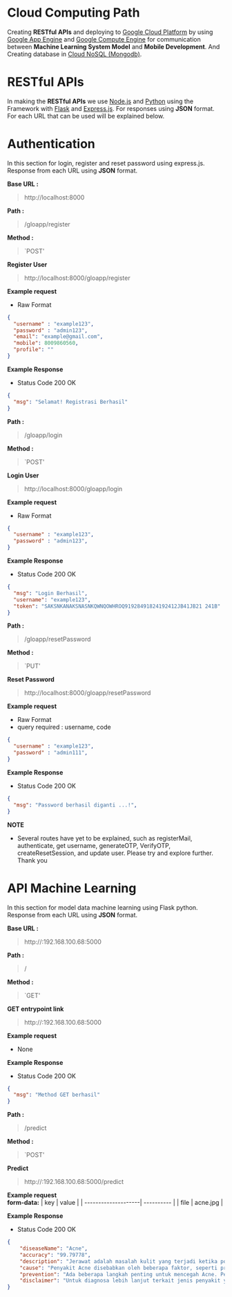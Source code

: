 # Cloud Computing Path

Creating **RESTful APIs** and deploying to [Google Cloud Platform](https://cloud.google.com)
by using [Google App Engine](https://cloud.google.com/appengine) and [Google Compute Engine](https://cloud.google.com/compute) for communication between **Machine Learning System Model** and **Mobile Development**. And Creating database in [Cloud NoSQL (Mongodb)](https://console.cloud.google.com/marketplace/product/mongodb/mdb-atlas-self-service?authuser=3&project=gloapp-389203).

# RESTful APIs
In making the **RESTful APIs** we use [Node.js](https://github.com/python) and [Python](https://www.python.org/) using the Framework with [Flask](https://flask.palletsprojects.com/en/2.0.x/) and [Express.js](https://expressjs.com/). For responses using **JSON** format. For each URL that can be used will be explained below.

# Authentication
In this section for login, register and reset password using express.js. Response from each URL using **JSON** format.

**Base URL :**

> http://localhost:8000

**Path :**
> /gloapp/register

**Method :**

> `POST'

**Register User**
  > http://localhost:8000/gloapp/register

**Example request**
 - Raw Format
```json
{
  "username" : "example123",
  "password" : "admin123",
  "email": "example@gmail.com",
  "mobile": 8009860560,
  "profile": ""
}
```
**Example Response**
- Status Code 200 OK
```json
{
  "msg": "Selamat! Registrasi Berhasil"
}
```

**Path :**
> /gloapp/login

**Method :**

> `POST'

**Login User**
  > http://localhost:8000/gloapp/login

**Example request**
 - Raw Format
```json
{
  "username" : "example123",
  "password" : "admin123",
}
```
**Example Response**
- Status Code 200 OK
```json
{
  "msg": "Login Berhasil",
  "username": "example123",
  "token": "SAKSNKANAKSNASNKQWNQOWHROQ91928491824192412JB41JB21 241B"
}
```

**Path :**
> /gloapp/resetPassword

**Method :**

> `PUT'

**Reset Password**
  > http://localhost:8000/gloapp/resetPassword

**Example request**
 - Raw Format
 - query required : username, code
```json
{
  "username" : "example123",
  "password" : "admin111",
}
```
**Example Response**
- Status Code 200 OK
```json
{
  "msg": "Password berhasil diganti ...!",
}
```

**NOTE**
- Several routes have yet to be explained, such as registerMail, authenticate, get username, generateOTP, VerifyOTP, createResetSession, and update user. Please try and explore further. Thank you


# API Machine Learning
In this section for model data machine learning using Flask python. Response from each URL using **JSON** format.

**Base URL :**

> http://:192.168.100.68:5000

**Path :**
> /

**Method :**

> `GET'

**GET entrypoint link**
  >  http://:192.168.100.68:5000

**Example request**
 - None

**Example Response**
- Status Code 200 OK
```json
{
  "msg": "Method GET berhasil"
}
```

**Path :**
> /predict

**Method :**

> `POST'

**Predict**
  >  http://:192.168.100.68:5000/predict

**Example request**
<br>
**form-data:**
| key                 | value      | 
| --------------------| ---------- | 
| file                | acne.jpg   | 

**Example Response**
- Status Code 200 OK
```json
{
    "diseaseName": "Acne",
    "accuracy": "99.79778",
    "description": "Jerawat adalah masalah kulit yang terjadi ketika pori-pori kulit tersumbat oleh kotoran kotoran, debu, minyak, ataupun sel kulit mati.  Hal ini menyebabkan peradangan yang ditandai dengan munculnya benjolan kecil yang terkadang berisi nanah di atas kulit. Jerawat tidak hanya terjadi pada area wajah saja, tetapi seluruh bagian tubuh dengan kelenjar minyak terbanyak, seperti leher, bagian atas dada, dan punggung.",
    "cause": "Penyakit Acne disebabkan oleh beberapa faktor, seperti produksi minyak berlebih oleh kelenjar sebum di kulit yang dapat menyumbat folikel rambut. Bakteri Propionibacterium acnes juga berperan dalam menyebabkan peradangan dan memperburuk kondisi jerawat. Faktor genetik, perubahan hormon, penggunaan kosmetik yang tidak cocok, serta stres juga dapat mempengaruhi timbulnya jerawat, dan pola makan yang tidak sehat.",
    "prevention": "Ada beberapa langkah penting untuk mencegah Acne. Pertama, bersihkan riasan wajah sebelum tidur dan cuci muka dua kali sehari dengan pembersih yang sesuai. Mengelola stres dengan olahraga atau meditasi juga penting karena stres dapat memicu perubahan hormonal yang berkontribusi pada jerawat. Hindari pakaian ketat dan gunakan pakaian yang longgar berbahan bernapas. Pilih produk kosmetik non-komedogenik dan hindari yang mengandung minyak berlebih. Terakhir, jaga kebersihan tubuh dengan mandi setelah beraktivitas.",
    "disclaimer": "Untuk diagnosa lebih lanjut terkait jenis penyakit yang Anda alami, silakan menghubungi dokter terkait. Apabila terjadi gejala yang lebih parah, segerakan untuk berkonsultasi kepada dokter kulit."
}
```
